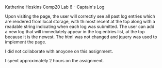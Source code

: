 Katherine Hoskins
Comp20 Lab 6 - Captain's Log

Upon visiting the page, the user will correctly see all past log entries
which are rendered from local storage, with th most recent at the top along
with a readable string indicating when each log was submitted. The user can
add a new log that will immediately appear in the log entries list, at the 
top because it is the newest. The html was not changed and jquery was used
to implement the page. 

I did not collaborate with anoyone on this assignment. 

I spent approximately 2 hours on the assignment. 